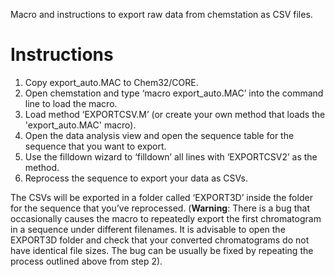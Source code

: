 Macro and instructions to export raw data from chemstation as CSV files.

# Instructions
1. Copy export_auto.MAC to Chem32/CORE.
2. Open chemstation and type ‘macro export_auto.MAC’ into the command line to load the macro.
3. Load method ‘EXPORTCSV.M’ (or create your own method that loads the 'export_auto.MAC' macro).
4. Open the data analysis view and open the sequence table for the sequence that you want to export.
5. Use the filldown wizard to ‘filldown’ all lines with ‘EXPORTCSV2’ as the method.
6. Reprocess the sequence to export your data as CSVs.

The CSVs will be exported in a folder called ‘EXPORT3D’ inside the folder for the sequence that you’ve reprocessed. (**Warning**: There is a bug that occasionally causes the macro to repeatedly export the first chromatogram in a sequence under different filenames. It is advisable to open the EXPORT3D folder and check that your converted chromatograms do not have identical file sizes. The bug can be usually be fixed by repeating the process outlined above from step 2).
